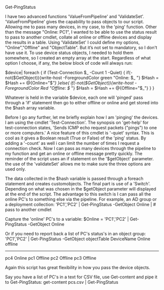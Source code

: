 Get-PingStatus

I have two advanced functions 'ValueFromPipeline' and 'ValidateSet'.
'ValueFromPipeline' gives the capability to pass objects to our script. Allowing me to pass many devices, in my case, to the 'ping' function.
 Other than the message "Online: PC1", I wanted to be able to use the status result to pass to another cmdlet, collate all online or offline devices and display the results in a table.
 Using 'ValidateSet' I could define my options, "Online","Offline" and "ObjectTable". But it’s not set to mandatory, so I don't have use it.
To use device status objects, I needed to hold them somewhere, so I created an empty array at the start. Regardless of what option I choose, if any, the below block of code will always run:

$device| foreach {
            if (Test-Connection $_ -Count 1 -Quiet) {
                if(-not($GetObject)){write-host -ForegroundColor green "Online: $_ "}
                    $Hash = $Hash += @{Online="$_"}
            }else{
                if(-not($GetObject)){write-host -ForegroundColor Red "Offline: $_ "}
                    $Hash = $Hash += @{Offline="$_"}
                }
        }
        
Whatever is held in the variable $device, each one will 'pinged' pass through a 'if' statement then go to either offline or online and get stored into the $hash array variable.

Before I go any further, let me briefly explain how I am 'pinging' the devices. I am using the cmdlet 'Test-Connection'. The synopsis on 'get-help' for test-connection states, 'Sends ICMP echo request packets ("pings") to one or more computers.' A nice feature of this cmdlet is '-quiet' syntax. This is cool as it gives a Boolean result (True or False) of the 'ping' status. By adding a '-count' as well i can limit the number of times I request a connection check. 
Now I can pass as many devices through the pipeline to my function and get an online or offline message pretty quickly.
The reminder of the script uses an if statement on the '$getObject' parameter. the use of the 'validateSet' allows me to make sure the three options are used only. 

The data collected in the $hash variable is passed through a foreach statement and creates customobjects. The final part is use of a 'Switch'. Depending on what was chosen in the $getObject parameter will displayed at the end of the script.
The advantage to this switch is I can pass all the online PC's to something else via the pipeline. For example, an AD group or a deployment collection:
'PC1','PC2' | Get-PingStatus -GetObject Online | # pass to another cmdlet 

Capture the 'online' PC's to a variable:
$Online = 'PC1','PC2' | Get-PingStatus -GetObject Online

Or if you need to report back a list of PC's status's in an object group:
'PC1','PC2' | Get-PingStatus -GetObject objectTable
DeviceName Online offline
---------- ------ -------
pc4        Online
pc1               Offline
pc2               Offline
pc3               Offline

Again this script has great flexibility in how you pass the device objects.

Say you have a list of PC's in a text for CSV file, use Get-content and pipe it to Get-PingStatus:
get-content pcs.csv | Get-PingStatus



